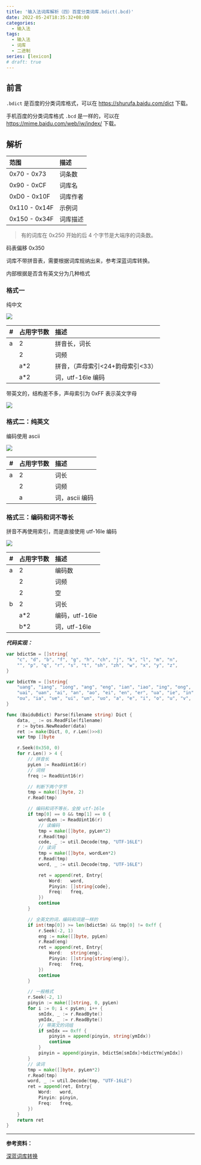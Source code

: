 ```yaml
---
title: '输入法词库解析（四）百度分类词库.bdict(.bcd)'
date: 2022-05-24T18:35:32+08:00
categories:
  - 输入法
tags:
  - 输入法
  - 词库
  - 二进制
series: [lexicon]
# draft: true
---
```


## 前言

`.bdict` 是百度的分类词库格式，可以在 <https://shurufa.baidu.com/dict> 下载。

手机百度的分类词库格式 `.bcd` 是一样的，可以在 <https://mime.baidu.com/web/iw/index/> 下载。

## 解析

| 范围          | 描述     |
| :------------ | :------- |
| 0x70 - 0x73   | 词条数   |
| 0x90 - 0xCF   | 词库名   |
| 0xD0 - 0x10F  | 词库作者 |
| 0x110 - 0x14F | 示例词   |
| 0x150 - 0x34F | 词库描述 |

> 有的词库在 0x250 开始的后 4 个字节是大端序的词条数。

码表偏移 0x350

词库不带拼音表，需要根据词库规纳出来，参考深蓝词库转换。

内部根据是否含有英文分为几种格式

### 格式一

纯中文

![](https://tucang.cc/api/image/show/9682895a284837224335c5f8447cca9f)

| #   | 占用字节数 | 描述                              |
| :-- | :--------- | :-------------------------------- |
| a   | 2          | 拼音长，词长                      |
|     | 2          | 词频                              |
|     | a\*2       | 拼音，（声母索引<24+韵母索引<33） |
|     | a\*2       | 词，utf-16le 编码                 |

带英文的，结构差不多，声母索引为 0xFF 表示英文字母

![](https://tucang.cc/api/image/show/7fe0e61c95ce93052a6d18747c28195d)

### 格式二：纯英文

编码使用 ascii

![](https://tucang.cc/api/image/show/1c5a7c52942eea72aee3bc1a97bafb9f)

| #   | 占用字节数 | 描述           |
| :-- | :--------- | :------------- |
| a   | 2          | 词长           |
|     | 2          | 词频           |
|     | a          | 词，ascii 编码 |

### 格式三：编码和词不等长

拼音不再使用索引，而是直接使用 utf-16le 编码

![](https://tucang.cc/api/image/show/6e0cad6df09a2a39e1179925155f47c5)

| #   | 占用字节数 | 描述           |
| :-- | :--------- | :------------- |
| a   | 2          | 编码数         |
|     | 2          | 词频           |
|     | 2          | 空             |
| b   | 2          | 词长           |
|     | a\*2       | 编码，utf-16le |
|     | b\*2       | 词，utf-16le   |

**_代码实现：_**

```go
var bdictSm = []string{
    "c", "d", "b", "f", "g", "h", "ch", "j", "k", "l", "m", "n",
    "", "p", "q", "r", "s", "t", "sh", "zh", "w", "x", "y", "z",
}

var bdictYm = []string{
    "uang", "iang", "iong", "ang", "eng", "ian", "iao", "ing", "ong",
    "uai", "uan", "ai", "an", "ao", "ei", "en", "er", "ua", "ie", "in", "iu",
    "ou", "ia", "ue", "ui", "un", "uo", "a", "e", "i", "o", "u", "v",
}

func (BaiduBdict) Parse(filename string) Dict {
    data, _ := os.ReadFile(filename)
    r := bytes.NewReader(data)
    ret := make(Dict, 0, r.Len()>>8)
    var tmp []byte

    r.Seek(0x350, 0)
    for r.Len() > 4 {
        // 拼音长
        pyLen := ReadUint16(r)
        // 词频
        freq := ReadUint16(r)

        // 判断下两个字节
        tmp = make([]byte, 2)
        r.Read(tmp)

        // 编码和词不等长，全按 utf-16le
        if tmp[0] == 0 && tmp[1] == 0 {
            wordLen := ReadUint16(r)
            // 读编码
            tmp = make([]byte, pyLen*2)
            r.Read(tmp)
            code, _ := util.Decode(tmp, "UTF-16LE")
            // 读词
            tmp = make([]byte, wordLen*2)
            r.Read(tmp)
            word, _ := util.Decode(tmp, "UTF-16LE")

            ret = append(ret, Entry{
                Word:   word,
                Pinyin: []string{code},
                Freq:   freq,
            })
            continue
        }

        // 全英文的词，编码和词是一样的
        if int(tmp[0]) >= len(bdictSm) && tmp[0] != 0xff {
            r.Seek(-2, 1)
            eng := make([]byte, pyLen)
            r.Read(eng)
            ret = append(ret, Entry{
                Word:   string(eng),
                Pinyin: []string{string(eng)},
                Freq:   freq,
            })
            continue
        }

        // 一般格式
        r.Seek(-2, 1)
        pinyin := make([]string, 0, pyLen)
        for i := 0; i < pyLen; i++ {
            smIdx, _ := r.ReadByte()
            ymIdx, _ := r.ReadByte()
            // 带英文的词组
            if smIdx == 0xff {
                pinyin = append(pinyin, string(ymIdx))
                continue
            }
            pinyin = append(pinyin, bdictSm[smIdx]+bdictYm[ymIdx])
        }
        // 读词
        tmp = make([]byte, pyLen*2)
        r.Read(tmp)
        word, _ := util.Decode(tmp, "UTF-16LE")
        ret = append(ret, Entry{
            Word:   word,
            Pinyin: pinyin,
            Freq:   freq,
        })
    }
    return ret
}
```

---

**参考资料：**

[深蓝词库转换](https://github.com/studyzy/imewlconverter)
